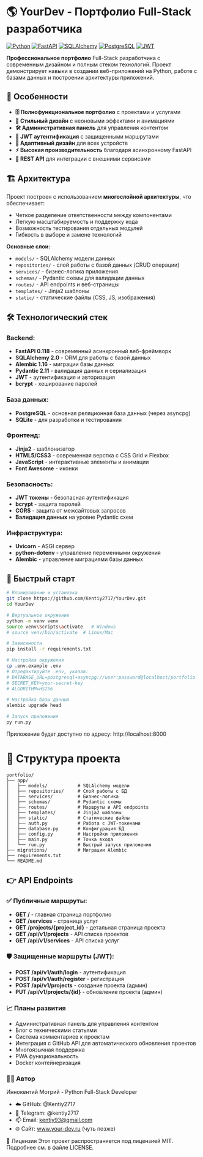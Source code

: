 # 🌎 YourDev - Портфолио Full-Stack разработчика

[![Python](https://img.shields.io/badge/Python-3.12+-blue?logo=python&logoColor=white)](https://python.org)
[![FastAPI](https://img.shields.io/badge/FastAPI-0.118-green?logo=fastapi&logoColor=white)](https://fastapi.tiangolo.com/)
[![SQLAlchemy](https://img.shields.io/badge/SQLAlchemy-2.0-red?logo=sqlalchemy&logoColor=white)](https://sqlalchemy.org)
[![PostgreSQL](https://img.shields.io/badge/PostgreSQL-15+-blue?logo=postgresql&logoColor=white)](https://postgresql.org)
[![JWT](https://img.shields.io/badge/JWT-Auth-orange?logo=jsonwebtokens&logoColor=white)](https://jwt.io/)

**Профессиональное портфолио** Full-Stack разработчика с современным дизайном и полным стеком технологий. Проект демонстрирует навыки в создании веб-приложений на Python, работе с базами данных и построении архитектуры приложений.

## 🎯 Особенности

- **🗄️ Полнофункциональное портфолио** с проектами и услугами
- **🎨 Стильный дизайн** с неоновыми эффектами и анимациями
- **🛠 Административная панель** для управления контентом
- **🔐 JWT аутентификация** с защищенными маршрутами
- **📱 Адаптивный дизайн** для всех устройств
- **⚡ Высокая производительность** благодаря асинхронному FastAPI
- **🔧 REST API** для интеграции с внешними сервисами

## 🏗️ Архитектура

Проект построен с использованием **многослойной архитектуры**, что обеспечивает:
- Четкое разделение ответственности между компонентами
- Легкую масштабируемость и поддержку кода
- Возможность тестирования отдельных модулей
- Гибкость в выборе и замене технологий

**Основные слои:**
- `models/` - SQLAlchemy модели данных
- `repositories/` - слой работы с базой данных (CRUD операции)
- `services/` - бизнес-логика приложения
- `schemas/` - Pydantic схемы для валидации данных
- `routes/` - API endpoints и веб-страницы
- `templates/` - Jinja2 шаблоны
- `static/` - статические файлы (CSS, JS, изображения)

## 🛠 Технологический стек

### Backend:
- **FastAPI 0.118** - современный асинхронный веб-фреймворк
- **SQLAlchemy 2.0** - ORM для работы с базой данных
- **Alembic 1.16** - миграции базы данных
- **Pydantic 2.11** - валидация данных и сериализация
- **JWT** - аутентификация и авторизация
- **bcrypt** - хеширование паролей

### База данных:
- **PostgreSQL** - основная реляционная база данных (через asyncpg)
- **SQLite** - для разработки и тестирования

### Фронтенд:
- **Jinja2** - шаблонизатор
- **HTML5/CSS3** - современная верстка с CSS Grid и Flexbox
- **JavaScript** - интерактивные элементы и анимации
- **Font Awesome** - иконки

### Безопасность:
- **JWT токены** - безопасная аутентификация
- **bcrypt** - защита паролей
- **CORS** - защита от межсайтовых запросов
- **Валидация данных** на уровне Pydantic схем

### Инфраструктура:
- **Uvicorn** - ASGI сервер
- **python-dotenv** - управление переменными окружения
- **Alembic** - управление миграциями базы данных

## 🐍 Быстрый старт

```bash
# Клонирование и установка
git clone https://github.com/Kentiy2717/YourDev.git
cd YourDev

# Виртуальное окружение
python -m venv venv
source venv\Scripts\activate   # Windows
# source venv/bin/activate  # Linux/Mac

# Зависимости
pip install -r requirements.txt

# Настройка окружения
cp .env.example .env
# Отредактируйте .env, указав:
# DATABASE_URL=postgresql+asyncpg://user:password@localhost/portfolio
# SECRET_KEY=your-secret-key
# ALGORITHM=HS256

# Настройка базы данных
alembic upgrade head

# Запуск приложения
py run.py
```
Приложение будет доступно по адресу: http://localhost:8000

# 📁 Структура проекта
```
portfolio/
├── app/
│   ├── models/           # SQLAlchemy модели
│   ├── repositories/     # Слой работы с БД
│   ├── services/         # Бизнес-логика
│   ├── schemas/          # Pydantic схемы
│   ├── routes/           # Маршруты и API endpoints
│   ├── templates/        # Jinja2 шаблоны
│   ├── static/           # Статические файлы
│   ├── auth.py           # Работа с JWT-токенами
│   ├── database.py       # Конфигурация БД
│   ├── config.py         # Настройки приложения
│   ├── main.py           # Точка входа
│   └── run.py            # Быстрый запуск приложения
├── migrations/           # Миграции Alembic
├── requirements.txt
└── README.md
```

## 👉 API Endpoints

### ✅ Публичные маршруты:
- **GET /** - главная страница портфолио
- **GET /services** - страница услуг
- **GET /projects/{project_id}** - детальная страница проекта
- **GET /api/v1/projects** - API списка проектов
- **GET /api/v1/services** - API списка услуг

### 🛡️ Защищенные маршруты (JWT):
- **POST /api/v1/auth/login** - аутентификация
- **POST /api/v1/auth/register** - регистрация
- **POST /api/v1/projects** - создание проекта (админ)
- **PUT /api/v1/projects/{id}** - обновление проекта (админ)

### 📈 Планы развития
- Административная панель для управления контентом
- Блог с техническими статьями
- Система комментариев к проектам
- Интеграция с GitHub API для автоматического обновления проектов
- Многоязычная поддержка
- PWA функциональность
- Docker контейнеризация

### 👨‍💻 Автор
Иннокентий Мотрий - Python Full-Stack Developer
- ☁️ GitHub: @Kentiy2717
- 📱 Telegram: @kentiy2717
- 📫 Email: kentiy93@gmail.com
- 🌐 Сайт: www.your-dev.ru (чуть позже)

📄 Лицензия
Этот проект распространяется под лицензией MIT. Подробнее см. в файле LICENSE.